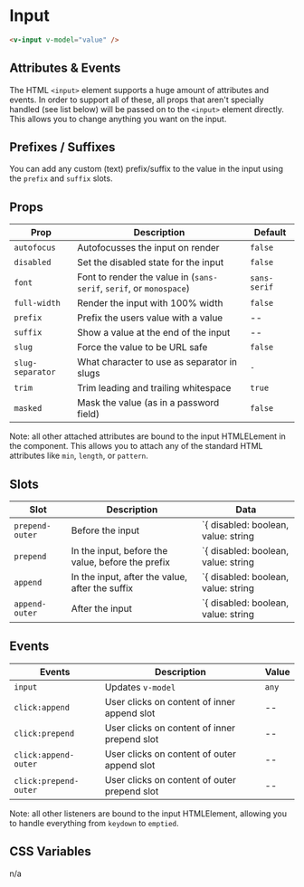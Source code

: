 # Input

```html
<v-input v-model="value" />
```

## Attributes & Events

The HTML `<input>` element supports a huge amount of attributes and events. In order to support all of these, all props that aren't specially handled (see list below) will be passed on to the `<input>` element directly. This allows you to change anything you want on the input.

## Prefixes / Suffixes

You can add any custom (text) prefix/suffix to the value in the input using the `prefix` and `suffix` slots.

## Props

| Prop             | Description                                                         | Default      |
| ---------------- | ------------------------------------------------------------------- | ------------ |
| `autofocus`      | Autofocusses the input on render                                    | `false`      |
| `disabled`       | Set the disabled state for the input                                | `false`      |
| `font`           | Font to render the value in (`sans-serif`, `serif`, or `monospace`) | `sans-serif` |
| `full-width`     | Render the input with 100% width                                    | `false`      |
| `prefix`         | Prefix the users value with a value                                 | --           |
| `suffix`         | Show a value at the end of the input                                | --           |
| `slug`           | Force the value to be URL safe                                      | `false`      |
| `slug-separator` | What character to use as separator in slugs                         | `-`          |
| `trim`           | Trim leading and trailing whitespace                                | `true`       |
| `masked`         | Mask the value (as in a password field)                             | `false`      |

Note: all other attached attributes are bound to the input HTMLELement in the component. This allows you to attach any of the standard HTML attributes like `min`, `length`, or `pattern`.

## Slots

| Slot            | Description                                       | Data                                             |
| --------------- | ------------------------------------------------- | ------------------------------------------------ |
| `prepend-outer` | Before the input                                  | `{ disabled: boolean, value: string | number; }` |
| `prepend`       | In the input, before the value, before the prefix | `{ disabled: boolean, value: string | number; }` |
| `append`        | In the input, after the value, after the suffix   | `{ disabled: boolean, value: string | number; }` |
| `append-outer`  | After the input                                   | `{ disabled: boolean, value: string | number; }` |

## Events

| Events                | Description                                  | Value |
| --------------------- | -------------------------------------------- | ----- |
| `input`               | Updates `v-model`                            | `any` |
| `click:append`        | User clicks on content of inner append slot  | --    |
| `click:prepend`       | User clicks on content of inner prepend slot | --    |
| `click:append-outer`  | User clicks on content of outer append slot  | --    |
| `click:prepend-outer` | User clicks on content of outer prepend slot | --    |

Note: all other listeners are bound to the input HTMLElement, allowing you to handle everything from `keydown` to `emptied`.

## CSS Variables

n/a
